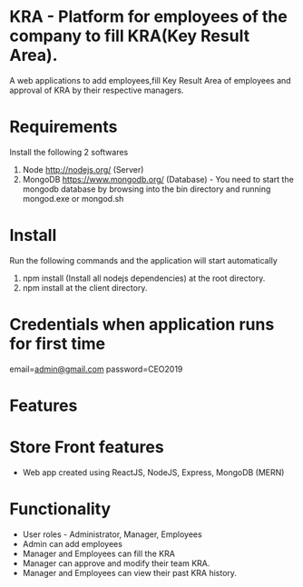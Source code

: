 # KRA - Platform for employees of the company to fill KRA(Key Result Area).

A web applications to add employees,fill Key Result Area of employees and approval of KRA by their respective managers.

# Requirements

Install the following 2 softwares

1. Node http://nodejs.org/ (Server)
2. MongoDB https://www.mongodb.org/ (Database) -
   You need to start the mongodb database by browsing into the bin directory and running mongod.exe or mongod.sh

# Install

Run the following commands and the application will start automatically

1.  npm install (Install all nodejs dependencies) at the root directory.
2.  npm install at the client directory.

# Credentials when application runs for first time

email=admin@gmail.com
password=CEO2019

# Features

# Store Front features

- Web app created using ReactJS, NodeJS, Express, MongoDB (MERN)

# Functionality

- User roles - Administrator, Manager, Employees
- Admin can add employees
- Manager and Employees can fill the KRA
- Manager can approve and modify their team KRA.
- Manager and Employees can view their past KRA history.
